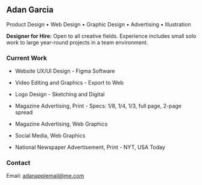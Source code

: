 ## Adan Garcia
Product Design • Web Design • Graphic Design • Advertising • Illustration

**Designer for Hire:** Open to all creative fields. Experience includes small solo work to large year-round projects in a team environment. 

### Current Work

- Website UX/UI Design - Figma Software

- Video Editing and Graphics - Export to Web

- Logo Design - Sketching and Digital

- Magazine Advertising, Print - Specs: 1/8, 1/4, 1/3, full page, 2-page spread

- Magazine Advertising, Web Graphics

- Social Media, Web Graphics

- National Newspaper Advertisement, Print - NYT, USA Today

### Contact

Email: [adanapplemail@me.com](adanapplemail@me.com)

